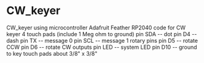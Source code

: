 # CW_keyer
CW_keyer using microcontroller
Adafruit Feather RP2040 code for CW keyer
4 touch pads (include 1 Meg ohm to ground) 
  pin SDA -- dot
  pin D4  -- dash
  pin TX  -- message 0
  pin SCL -- message 1
rotary pins 
  pin D5 -- rotate  CCW
  pin D6 -- rotate  CW
outputs
  pin LED -- system LED
  pin D10 -- ground to key
touch pads about 3/8" x 3/8"

